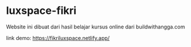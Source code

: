 ﻿# luxspace-fikri

Website ini dibuat dari hasil belajar kursus online dari buildwithangga.com

link demo: https://fikriluxspace.netlify.app/
